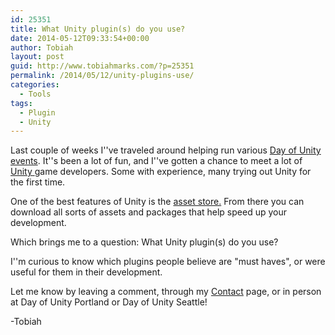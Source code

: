 ```yaml
---
id: 25351
title: What Unity plugin(s) do you use?
date: 2014-05-12T09:33:54+00:00
author: Tobiah
layout: post
guid: http://www.tobiahmarks.com/?p=25351
permalink: /2014/05/12/unity-plugins-use/
categories:
  - Tools
tags:
  - Plugin
  - Unity
---
```

Last couple of weeks I''ve traveled around helping run various <a title="Day of Unity events coming to a city near you!" href="http://www.tobiahmarks.com/2014/04/day-unity-events-coming-city-near/" target="_blank">Day of Unity events</a>. It''s been a lot of fun, and I''ve gotten a chance to meet a lot of <a title="Unity3D" href="http://unity3d.com/" target="_blank">Unity </a>game developers. Some with experience, many trying out Unity for the first time.

One of the best features of Unity is the <a href="https://www.assetstore.unity3d.com/" target="_blank">asset store.</a> From there you can download all sorts of assets and packages that help speed up your development.

Which brings me to a question: What Unity plugin(s) do you use?

I''m curious to know which plugins people believe are "must haves", or were useful for them in their development.

Let me know by leaving a comment, through my [Contact](http://www.tobiahmarks.com/contact/ "Contact") page, or in person at Day of Unity Portland or Day of Unity Seattle!

-Tobiah